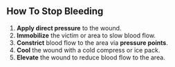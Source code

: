 <h2>How To Stop Bleeding</h2>
<ol>
    <li><strong>Apply direct pressure</strong> to the wound. 
    <li><strong>Immobilize</strong> the victim or area to slow blood flow.
    <li><strong>Constrict</strong> blood flow to the area via <b>pressure points</b>.
    <li><strong>Cool</strong> the wound with a cold compress or ice pack.
    <li><strong>Elevate</strong> the wound to reduce blood flow to the area.
</ol>

<!-- 
http://firstaid.webmd.com/how-to-stop-bleeding-from-a-skin-wound
http://en.wikipedia.org/wiki/Emergency_bleeding_control
http://columbianaems.org/resources/first-aid/bleeding-control/
http://www.wildmed.com/blog/when-to-use-tourniquets/
http://www.ncbi.nlm.nih.gov/pmc/articles/PMC2660095/
http://www.mayoclinic.com/health/first-aid-severe-bleeding/FA00038
http://www.mayoclinic.com/health/first-aid-cuts/FA00042
http://www.icewraps.net/article27.html
http://www.ci.roseville.mn.us/index.aspx?NID=791
http://www.momsteam.com/health-safety/general-safety/first-aid/rest-ice-compression-and-elevation-rice-a-first-aid-staple
http://en.wikipedia.org/wiki/RICE_(medicine)
-->